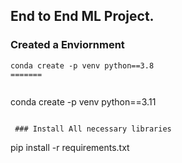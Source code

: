 ## End to End ML Project.


### Created a Enviornment

```
conda create -p venv python==3.8
=======


```
conda create -p venv python==3.11

```

 ### Install All necessary libraries

```
pip install -r requirements.txt
```




